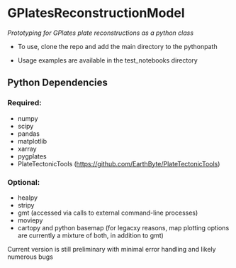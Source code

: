 # GPlatesReconstructionModel

*Prototyping for GPlates plate reconstructions as a python class*

- To use, clone the repo and add the main directory to the pythonpath

- Usage examples are available in the test_notebooks directory

## Python Dependencies
### Required:
- numpy
- scipy
- pandas
- matplotlib
- xarray
- pygplates
- PlateTectonicTools (https://github.com/EarthByte/PlateTectonicTools)

### Optional:
- healpy
- stripy
- gmt (accessed via calls to external command-line processes)
- moviepy
- cartopy and python basemap (for legacxy reasons, map plotting options are currently a mixture of both, in addition to gmt)


Current version is still preliminary with minimal error handling and likely numerous bugs
